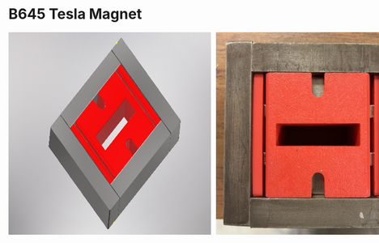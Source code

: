 # B645 Tesla Magnet

<div style="display: flex;">
  <img src="magnet645.PNG" alt="Description of image 1" style="margin-right: 10px;" width="400" height="400">
  <img src="b645magnet_proto.jpg" alt="Description of image 2" width="400" height="400">
</div>

